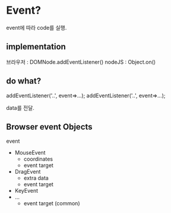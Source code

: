 
# Event?

event에 따라 code를 실행.

## implementation

브라우저 : DOMNode.addEventListener()
nodeJS : Object.on()

## do what?

addEventListener('..', event=>...);
addEventListener('..', event=>...);

data를 전달.

## Browser event Objects

event
  - MouseEvent
    - coordinates
    - event target
  - DragEvent
    - extra data
    - event target
  - KeyEvent
  - ...
    - event target (common)

